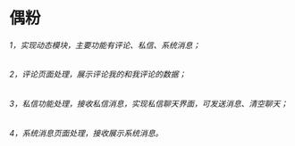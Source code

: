 # 偶粉

######  1，实现动态模块，主要功能有评论、私信、系统消息；
######  2，评论页面处理，展示评论我的和我评论的数据；
######  3，私信功能处理，接收私信消息，实现私信聊天界面，可发送消息、清空聊天；
######	4，系统消息页面处理，接收展示系统消息。	

